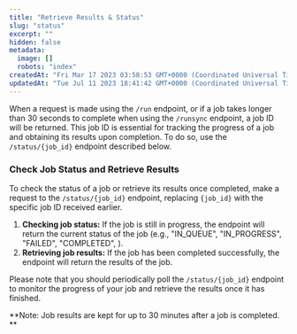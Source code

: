 ```yaml
---
title: "Retrieve Results & Status"
slug: "status"
excerpt: ""
hidden: false
metadata: 
  image: []
  robots: "index"
createdAt: "Fri Mar 17 2023 03:58:53 GMT+0000 (Coordinated Universal Time)"
updatedAt: "Tue Jul 11 2023 18:41:42 GMT+0000 (Coordinated Universal Time)"
---
```


When a request is made using the `/run` endpoint, or if a job takes longer than 30 seconds to complete when using the `/runsync` endpoint, a job ID will be returned. This job ID is essential for tracking the progress of a job and obtaining its results upon completion. To do so, use the `/status/{job_id}` endpoint described below.

### Check Job Status and Retrieve Results

To check the status of a job or retrieve its results once completed, make a request to the `/status/{job_id}` endpoint, replacing `{job_id}` with the specific job ID received earlier.

1. **Checking job status:** If the job is still in progress, the endpoint will return the current status of the job (e.g., "IN_QUEUE", "IN_PROGRESS", "FAILED", "COMPLETED", ).
2. **Retrieving job results:** If the job has been completed successfully, the endpoint will return the results of the job.

Please note that you should periodically poll the `/status/{job_id}` endpoint to monitor the progress of your job and retrieve the results once it has finished.

**Note: Job results are kept for up to 30 minutes after a job is completed. **
